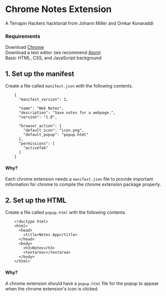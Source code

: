 # Chrome Notes Extension
A Terrapin Hackers hacktorial from Johann Miller and Omkar Konaraddi

### Requirements
Download [Chrome](https://www.google.com/chrome/browser/desktop/)
<br/> Download a text editor (we recommend [Atom](https://atom.io/))
<br/> Basic HTML, CSS, and JavaScript background

## 1. Set up the manifest
Create a file called `manifest.json` with the following contents.
```language-json
    {
      "manifest_version": 2,

      "name": "Web Notes",
      "description": "Save notes for a webpage.",
      "version": "1.0",

      "browser_action": {
        "default_icon": "icon.png",
        "default_popup": "popup.html"
      },
      "permissions": [
        "activeTab"
      ]
    }
```
#### Why?
Each chrome extension needs a `manifest.json` file to provide important information for chrome to compile the chrome extension package properly.

## 2. Set up the HTML
Create a file called `popup.html` with the following contents.
```language-html
    <!doctype html>
    <html>
      <head>
        <title>Notes App</title>
      </head>
      <body>
        <h3>Notes</h3>
        <textarea></textarea>
      </body>
    </html>
```
#### Why?
A chrome extension should have a `popup.html` file for the popup to appear when the chrome extension's icon is clicked.
